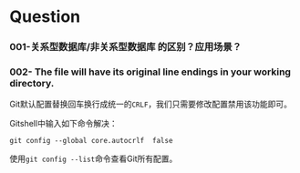 # Question

### 001-关系型数据库/非关系型数据库 的区别？应用场景？

### 002- The file will have its original line endings in your working directory.

Git默认配置替换回车换行成统一的`CRLF`，我们只需要修改配置禁用该功能即可。

Gitshell中输入如下命令解决：

```
git config --global core.autocrlf  false

```

使用`git config --list`命令查看Git所有配置。

